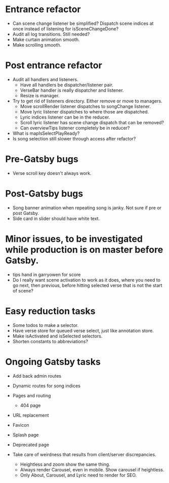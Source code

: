 # Entrance refactor
* Can scene change listener be simplified? Dispatch scene indices at once instead of listening for isSceneChangeDone?
* Audit all log transitions. Still needed?
* Make curtain animation smooth.
* Make scrolling smooth.

# Post entrance refactor
* Audit all handlers and listeners.
    * Have all handlers be dispatcher/listener pair.
    * VerseBar handler is really dispatcher and listener.
    * Resize is manager.
* Try to get rid of listeners directory. Either remove or move to managers.
    * Move scrollRender listener dispatches to songChange listener.
    * Move lyric listener dispatches to where those are dispatched.
    * Lyric indices listener can be in the reducer.
    * Scroll lyric listener has scene change dispatch that can be removed?
    * Can overviewTips listener completely be in reducer?
* What is mapIsSelectPlayReady?
* Is song selection still slower through access after refactor?

# Pre-Gatsby bugs
* Verse scroll key doesn't always work.

# Post-Gatsby bugs
* Song banner animation when repeating song is janky. Not sure if pre or post Gatsby.
* Side card in slider should have white text.

# Minor issues, to be investigated while production is on master before Gatsby.
* tips hand in garryowen for score
* Do I really want scene activation to work as it does, where you need to go next, then previous, before hitting selected verse that is not the start of scene?

# Easy reduction tasks
* Some todos to make a selector.
* Have verse store for queued verse select, just like annotation store.
* Make isActivated and isSelected selectors.
* Shorten constants to abbreviations?

# Ongoing Gatsby tasks
* Add back admin routes
* Dynamic routes for song indices
* Pages and routing
    * 404 page
* URL replacement

* Favicon
* Splash page
* Deprecated page
* Take care of weirdness that results from client/server discrepancies.
    * Heightless and zoom show the same thing.
    * Always render Carousel, even in mobile. Show carousel if heightless.
    * Only About, Carousel, and Lyric need to render for SEO.

